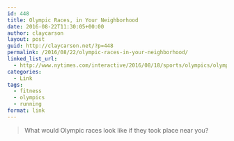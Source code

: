 ```yaml
---
id: 448
title: Olympic Races, in Your Neighborhood
date: 2016-08-22T11:30:05+00:00
author: claycarson
layout: post
guid: http://claycarson.net/?p=448
permalink: /2016/08/22/olympic-races-in-your-neighborhood/
linked_list_url:
  - http://www.nytimes.com/interactive/2016/08/18/sports/olympics/olympic-races-near-you.html
categories:
  - Link
tags:
  - fitness
  - olympics
  - running
format: link
---
```

> What would Olympic races look like if they took place near you?